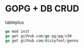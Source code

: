 # GOPG + DB CRUD


tableplus


```go
go mod init
go get github.com/go-pg/pg/v10
go get github.com/dizzyfool/genna
```
